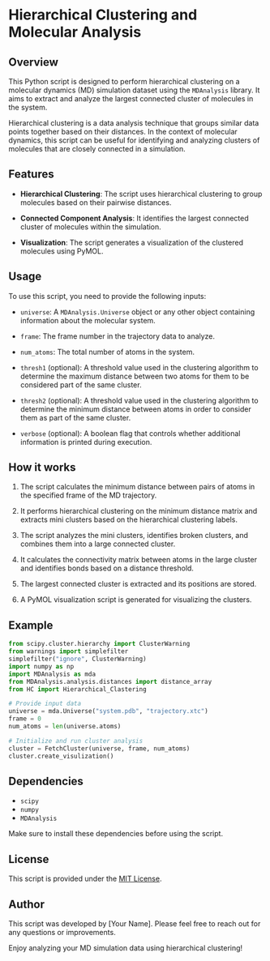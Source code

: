 # Hierarchical Clustering and Molecular Analysis

## Overview

This Python script is designed to perform hierarchical clustering on a molecular dynamics (MD) simulation dataset using the `MDAnalysis` library. It aims to extract and analyze the largest connected cluster of molecules in the system.

Hierarchical clustering is a data analysis technique that groups similar data points together based on their distances. In the context of molecular dynamics, this script can be useful for identifying and analyzing clusters of molecules that are closely connected in a simulation.

## Features

- **Hierarchical Clustering**: The script uses hierarchical clustering to group molecules based on their pairwise distances.

- **Connected Component Analysis**: It identifies the largest connected cluster of molecules within the simulation.

- **Visualization**: The script generates a visualization of the clustered molecules using PyMOL.

## Usage

To use this script, you need to provide the following inputs:

- `universe`: A `MDAnalysis.Universe` object or any other object containing information about the molecular system.

- `frame`: The frame number in the trajectory data to analyze.

- `num_atoms`: The total number of atoms in the system.

- `thresh1` (optional): A threshold value used in the clustering algorithm to determine the maximum distance between two atoms for them to be considered part of the same cluster.

- `thresh2` (optional): A threshold value used in the clustering algorithm to determine the minimum distance between atoms in order to consider them as part of the same cluster.

- `verbose` (optional): A boolean flag that controls whether additional information is printed during execution.

## How it works

1. The script calculates the minimum distance between pairs of atoms in the specified frame of the MD trajectory.

2. It performs hierarchical clustering on the minimum distance matrix and extracts mini clusters based on the hierarchical clustering labels.

3. The script analyzes the mini clusters, identifies broken clusters, and combines them into a large connected cluster.

4. It calculates the connectivity matrix between atoms in the large cluster and identifies bonds based on a distance threshold.

5. The largest connected cluster is extracted and its positions are stored.

6. A PyMOL visualization script is generated for visualizing the clusters.

## Example

```python
from scipy.cluster.hierarchy import ClusterWarning
from warnings import simplefilter
simplefilter("ignore", ClusterWarning)
import numpy as np
import MDAnalysis as mda
from MDAnalysis.analysis.distances import distance_array
from HC import Hierarchical_Clastering

# Provide input data
universe = mda.Universe("system.pdb", "trajectory.xtc")
frame = 0
num_atoms = len(universe.atoms)

# Initialize and run cluster analysis
cluster = FetchCluster(universe, frame, num_atoms)
cluster.create_visulization()
```

## Dependencies

- `scipy`
- `numpy`
- `MDAnalysis`

Make sure to install these dependencies before using the script.

## License

This script is provided under the [MIT License](LICENSE).

## Author

This script was developed by [Your Name]. Please feel free to reach out for any questions or improvements.

Enjoy analyzing your MD simulation data using hierarchical clustering!
